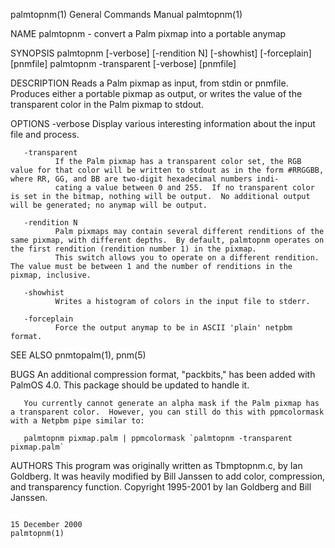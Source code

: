 palmtopnm(1)                                                                             General Commands Manual                                                                             palmtopnm(1)

NAME
       palmtopnm - convert a Palm pixmap into a portable anymap

SYNOPSIS
       palmtopnm [-verbose] [-rendition N] [-showhist]
       [-forceplain] [pnmfile]
       palmtopnm -transparent [-verbose] [pnmfile]

DESCRIPTION
       Reads a Palm pixmap as input, from stdin or pnmfile.  Produces either a portable pixmap as output, or writes the value of the transparent color in the Palm pixmap to stdout.

OPTIONS
       -verbose
              Display various interesting information about the input file and process.

       -transparent
              If the Palm pixmap has a transparent color set, the RGB value for that color will be written to stdout as in the form #RRGGBB, where RR, GG, and BB are two-digit hexadecimal numbers indi‐
              cating a value between 0 and 255.  If no transparent color is set in the bitmap, nothing will be output.  No additional output will be generated; no anymap will be output.

       -rendition N
              Palm pixmaps may contain several different renditions of the same pixmap, with different depths.  By default, palmtopnm operates on the first rendition (rendition number 1) in the pixmap.
              This switch allows you to operate on a different rendition.  The value must be between 1 and the number of renditions in the pixmap, inclusive.

       -showhist
              Writes a histogram of colors in the input file to stderr.

       -forceplain
              Force the output anymap to be in ASCII 'plain' netpbm format.

SEE ALSO
       pnmtopalm(1), pnm(5)

BUGS
       An additional compression format, "packbits," has been added with PalmOS 4.0.  This package should be updated to handle it.

       You currently cannot generate an alpha mask if the Palm pixmap has a transparent color.  However, you can still do this with ppmcolormask with a Netpbm pipe similar to:

       palmtopnm pixmap.palm | ppmcolormask `palmtopnm -transparent pixmap.palm`

AUTHORS
       This program was originally written as Tbmptopnm.c, by Ian Goldberg.  It was heavily modified by Bill Janssen to add color, compression, and transparency function.
       Copyright 1995-2001 by Ian Goldberg and Bill Janssen.

                                                                                             15 December 2000                                                                                palmtopnm(1)
